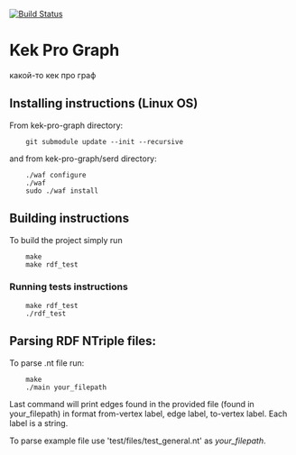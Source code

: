 [![Build Status](https://travis-ci.com/rediska0123/kek-pro-graph.svg?branch=dev)](https://travis-ci.org/rediska0123/kek-pro-graph)

# Kek Pro Graph
какой-то кек про граф

## Installing instructions (Linux OS)

From kek-pro-graph directory:
```
    git submodule update --init --recursive
```
and from kek-pro-graph/serd directory:
```
    ./waf configure
    ./waf
    sudo ./waf install
```

## Building instructions

To build the project simply run
```
    make
    make rdf_test
```

### Running tests instructions

```
    make rdf_test
    ./rdf_test
```

## Parsing RDF NTriple files:

To parse .nt file run:
```
    make
    ./main your_filepath
```
Last command will print edges found in the provided file (found in your_filepath)
in format from-vertex label, edge label, to-vertex label. Each label is a string.

To parse example file use 'test/files/test_general.nt' as *your_filepath*.
